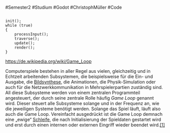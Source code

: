 #Semester2 #Studium #Godot #ChristophMüller #Code 
```

init();
while (true)
{
	processInput();
	traverse();
	update();
	render();
}
```

https://de.wikipedia.org/wiki/Game_Loop

Computerspiele bestehen in aller Regel aus vielen, gleichzeitig und in Echtzeit arbeitenden Subsystemen, die beispielsweise für die Ein- und Ausgabe, die [Bildsynthese](https://de.wikipedia.org/wiki/Bildsynthese "Bildsynthese"), die Animationen, die Physik-Simulation oder auch für die Netzwerkkommunikation in Mehrspielerpartien zuständig sind. All diese Subsysteme werden von einem zentralen Programmteil angesteuert, der durch seine zentrale Rolle häufig _Game Loop_ genannt wird. Dieser steuert alle Subsysteme solange und in der Frequenz an, wie die jeweiligen Systeme benötigt werden. Solange das Spiel läuft, läuft also auch die Game Loop. Vereinfacht ausgedrückt ist die Game Loop demnach eine „ewige“ [Schleife](https://de.wikipedia.org/wiki/Schleife_(Programmierung) "Schleife (Programmierung)"), die nach Initialisierung der Spieldaten gestartet wird und erst durch einen internen oder externen Eingriff wieder beendet wird.[[1]](https://de.wikipedia.org/wiki/Game_Loop#cite_note-gregory-1)

